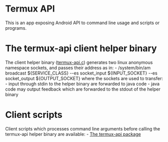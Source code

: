 Termux API
==========
This is an app exposing Android API to command line usage and scripts or programs.

The termux-api client helper binary
===================================
The client helper binary ([termux-api.c](https://github.com/termux/termux-packages/blob/master/packages/termux-api/termux-api.c))
generates two linux anonymous namespace sockets, and passes their address as in:
	- /system/bin/am broadcast ${SERVICE_CLASS} --es socket_input ${INPUT_SOCKET} --es socket_output ${OUTPUT_SOCKET}
where the sockets are used to transfer:
	- input through stdin to the helper binary are forwarded to java code
	- java code may output feedback which are forwarded to the stdout of the helper binary

Client scripts
==============
Client scripts which processes command line arguments before calling the termux-api helper binary are available:
	- [The termux-api package](https://github.com/termux/termux-packages/tree/master/packages/termux-api)
